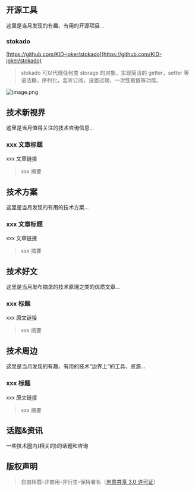 ## 开源工具
这里是当月发现的有趣、有用的开源项目...
### stokado
[https://github.com/KID-joker/stokado](https://github.com/KID-joker/stokado)
> stokado 可以代理任何类 storage 的对象，实现简洁的 getter，setter 等语法糖，序列化，监听订阅，设置过期，一次性取值等功能。

![image.png](https://cdn.nlark.com/yuque/0/2024/png/1553840/1712028943312-a92e3fca-aacf-4dac-afd3-6818fa7eab3a.png#averageHue=%238f8a68&clientId=uf5428dca-7304-4&from=paste&height=969&id=u386d8d33&originHeight=1938&originWidth=1446&originalType=binary&ratio=2&rotation=0&showTitle=false&size=487652&status=done&style=none&taskId=u496327e1-837f-42fd-b33a-f88c26d9841&title=&width=723)



## 技术新视界
这里是当月值得关注的技术咨询信息...
### xxx 文章标题
xxx 文章链接
> xxx 摘要


## 技术方案
这里是当月发现的有用的技术方案...
### xxx 文章标题
xxx 文章链接
> xxx 摘要


## 技术好文
这里是当月发布摘录的技术原理之类的优质文章...
### xxx 标题
xxx 原文链接
> xxx 摘要


## 技术周边
这里是当月发现的有趣、有用的技术“边界上”的工具、资源...
### xxx 标题
xxx 原文链接
> xxx 摘要



## 话题&资讯
一些技术圈内(相关的)的话题和咨询



## 版权声明
> 自由转载-非商用-非衍生-保持署名（[创意共享 3.0 许可证](https://creativecommons.org/licenses/by-nc-nd/3.0/deed.zh)）

